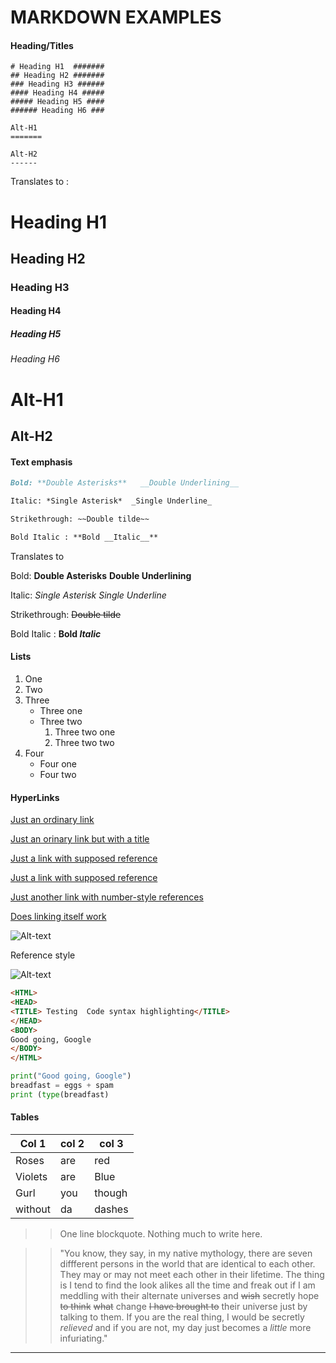 
# MARKDOWN EXAMPLES 

#### Heading/Titles 

```
# Heading H1  #######
## Heading H2 #######
### Heading H3 ######
#### Heading H4 #####
##### Heading H5 ####
###### Heading H6 ###

Alt-H1
=======

Alt-H2
------
```

Translates to :

# Heading H1  #######
## Heading H2 #######
### Heading H3 ######
#### Heading H4 #####
##### Heading H5 ####
###### Heading H6 ###


Alt-H1
=======

Alt-H2
------

#### Text emphasis


``` Markdown
Bold: **Double Asterisks**   __Double Underlining__

Italic: *Single Asterisk*  _Single Underline_

Strikethrough: ~~Double tilde~~

Bold Italic : **Bold __Italic__**
```

Translates to 

Bold: **Double Asterisks**   __Double Underlining__

Italic: *Single Asterisk*  _Single Underline_

Strikethrough: ~~Double tilde~~

Bold Italic : **Bold _Italic_**


#### Lists

1. One
2. Two
3. Three
   * Three one
   * Three two
      1. Three two one
      2. Three two two
4. Four
    + Four one
    - Four two
    
#### HyperLinks

[Just an ordinary link](http://google.com)

[Just an orinary link but with a title](http://google.co.in "Google with an Indian twist")

[Just a link with supposed reference][AlrightHearMeOut]

[Just a link with supposed reference][AlrightHearMeOut]

[Just another link with number-style references][1]

[AlrightHearMeOut]: http://google.co.uk
[1]: http://reddit.com
[Does linking itself  work]: http://probablyyes.com

[Does linking itself work]

![Alt-text](https://www.google.co.in/images/branding/googlelogo/1x/googlelogo_color_272x92dp.png "Google logo image")

Reference style

![Alt-text][Google-Image]

[Google-Image]:https://www.google.co.in/images/branding/googlelogo/1x/googlelogo_color_272x92dp.png

``` HTML
<HTML>
<HEAD>
<TITLE> Testing  Code syntax highlighting</TITLE>
</HEAD>
<BODY>
Good going, Google
</BODY>
</HTML>
```

    
``` python
print("Good going, Google")
breadfast = eggs + spam
print (type(breadfast)
```

#### Tables

| Col 1 | col 2 | col 3|
| --- | ---| ---|
Roses|are|red
|Violets|are|Blue|
|Gurl|you|though|
without|da|dashes

>> One line blockquote. Nothing much to write here.

>> "You know, they say, in my native mythology, there are seven diffferent persons in the world that are identical to each other. They may or may not meet each other in their lifetime. The thing is I tend to find the look alikes all the time and freak out if I am meddling with their alternate universes and ~~wish~~ secretly hope ~~to think~~ ~~what~~ change ~~I have brought to~~ their universe just by talking to them. If you are the real thing, I would be secretly *relieved* and if you are not, my day just becomes a *little* more infuriating."

---

